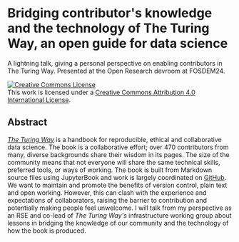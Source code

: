 # Bridging contributor's knowledge and the technology of The Turing Way, an open guide for data science

A lightning talk, giving a personal perspective on enabling contributors in The Turing Way.
Presented at the Open Research devroom at FOSDEM24.

<a rel="license" href="http://creativecommons.org/licenses/by/4.0/"><img alt="Creative Commons License" style="border-width:0" src="https://i.creativecommons.org/l/by/4.0/88x31.png" /></a><br />This work is licensed under a <a rel="license" href="http://creativecommons.org/licenses/by/4.0/">Creative Commons Attribution 4.0 International License</a>.

## Abstract

[_The Turing Way_](https://the-turing-way.netlify.app/index.html) is a handbook for reproducible, ethical and collaborative data science.
The book is a collaborative effort; over 470 contributors from many, diverse backgrounds share their wisdom in its pages.
The size of the community means that not everyone will share the same technical skills, preferred tools, or ways of working.
The book is built from Markdown source files using JupyterBook and work is largely coordinated on [GitHub](https://github.com/the-turing-way).
We want to maintain and promote the benefits of version control, plain text and open working.
However, this can clash with the experience and expectations of collaborators, raising the barrier to contribution and potentially making people feel unwelcome.
I will talk from my perspective as an RSE and co-lead of _The Turing Way's_ infrastructure working group about lessons in bridging the knowledge of our community and the technology of how the book is produced.
